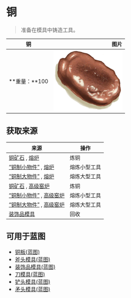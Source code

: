 # 铜  
> 准备在模具中铸造工具。  
  
  铜  |   图片   
 ----  |  ----:   
 **重量：**100  |  ![](Sprite/Copper.png)   
  
## 获取来源  
来源  |  操作  
----  |  ----  
[铜矿石](CopperOre.md) , [熔炉](Forge.md)  |  炼铜  
[“铜制小物件”](tag_CopperSmall.md) , [熔炉](Forge.md)  |  熔炼小型工具  
[“铜制大物件”](tag_CopperBig.md) , [熔炉](Forge.md)  |  熔炼大型工具  
[铜矿石](CopperOre.md) , [高级窑炉](KilnAdvanced.md)  |  炼铜  
[“铜制小物件”](tag_CopperSmall.md) , [高级窑炉](KilnAdvanced.md)  |  熔炼小型工具  
[“铜制大物件”](tag_CopperBig.md) , [高级窑炉](KilnAdvanced.md)  |  熔炼大型工具  
[装饰品模具](MoldCopperDecoration.md)  |  回收  
## 可用于蓝图  
- [铜板(蓝图)](Bp_CopperSheet.md)  
- [斧头模具(蓝图)](Bp_MoldAxe.md)  
- [装饰品模具(蓝图)](Bp_MoldDecoration.md)  
- [刀模具(蓝图)](Bp_MoldKnife.md)  
- [铲头模具(蓝图)](Bp_MoldShovel.md)  
- [矛头模具(蓝图)](Bp_MoldSpear.md)  
  
  
